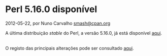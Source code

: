 
# Perl 5.16.0 disponível

 2012-05-22, por Nuno Carvalho <smash@cpan.org>

A última distribuição&nbsp;<i>stable</i>&nbsp;do Perl, a versão 5.16.0, já está disponível&nbsp;<a href="http://search.cpan.org/~rjbs/perl-5.16.0/">aqui</a>.<div><br /></div><div>O registo das principais alterações pode ser consultado&nbsp;<a href="http://search.cpan.org/~rjbs/perl-5.16.0/pod/perldelta.pod">aqui</a>.</div>
